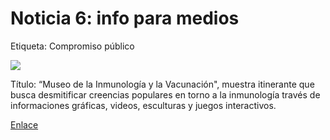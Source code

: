 # Noticia 6: info para medios

Etiqueta: Compromiso público

![](../../../.gitbook/assets/img_1436.JPG)

Título: “Museo de la Inmunología y la Vacunación", muestra itinerante que busca desmitificar creencias populares en torno a la inmunología través de informaciones gráficas, videos, esculturas y juegos interactivos.

[Enlace](https://www.uc.cl/es/component/content/article/244-noticia-principal/33361-se-inauguro-el-primer-museo-dedicado-a-la-evolucion-de-las-vacunas-en-el-mundo)


